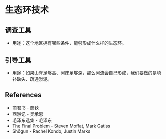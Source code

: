 # 生态环技术

## 调查工具

- 用途：这个地区拥有哪些条件，能够形成什么样的生态环。

## 引导工具

- 用途：如果山脊足够高、河床足够深，那么河流会自己形成，我们要做的是填补缺失、疏通淤泥。

## References

- 商君书 - 商鞅
- 西游记 - 吴承恩
- 毛泽东选集 - 毛泽东
- The Final Problem - Steven Moffat, Mark Gatiss
- Shōgun - Rachel Kondo, Justin Marks
